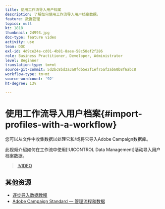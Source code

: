 ```yaml
---
title: 使用工作流导入用户档案
description: 了解如何使用工作流导入用户档案数据。
feature: 数据管理
topics: null
kt: 1818
thumbnail: 24993.jpg
doc-type: feature video
activity: use
team: DOC
exl-id: 4d9ce24e-cd01-4b81-8aee-58c58ef2f286
role: Business Practitioner, Developer, Administrator
level: Beginner
translation-type: tm+mt
source-git-commit: 5d2bc8bd3a3a0fdb5e2f1ef75af2ab60b8f6abc8
workflow-type: tm+mt
source-wordcount: '92'
ht-degree: 13%

---
```


# 使用工作流导入用户档案{#import-profiles-with-a-workflow}

您可以从文件中收集数据以处理它和/或将它导入Adobe Campaign数据库。

此视频介绍如何在工作流中使用[!UICONTROL Data Management]活动导入用户档案数据。

>[!VIDEO](https://video.tv.adobe.com/v/24993?quality=12)

## 其他资源

* [逐步导入数据教程](https://docs.adobe.com/content/help/en/campaign-standard/using/managing-processes-and-data/workflow-general-operation/importing-data.html#example--import-workflow-template)
* [Adobe Campaign Standard — 管理流程和数据](https://docs.adobe.com/content/help/en/campaign-standard/using/managing-processes-and-data/about-workflows-and-data-management/discovering-workflows.html)
